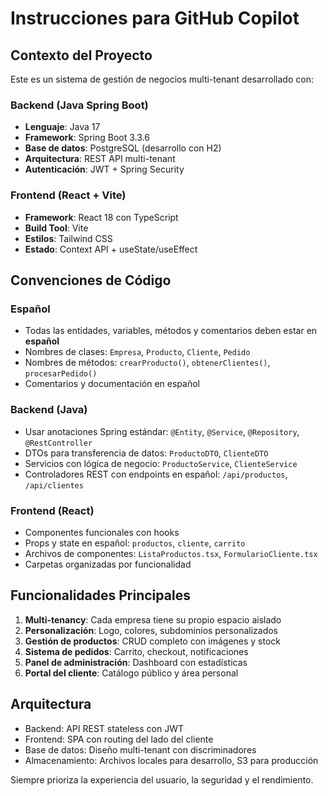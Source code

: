 # Instrucciones para GitHub Copilot

<!-- Use this file to provide workspace-specific custom instructions to Copilot. For more details, visit https://code.visualstudio.com/docs/copilot/copilot-customization#_use-a-githubcopilotinstructionsmd-file -->

## Contexto del Proyecto

Este es un sistema de gestión de negocios multi-tenant desarrollado con:

### Backend (Java Spring Boot)
- **Lenguaje**: Java 17
- **Framework**: Spring Boot 3.3.6
- **Base de datos**: PostgreSQL (desarrollo con H2)
- **Arquitectura**: REST API multi-tenant
- **Autenticación**: JWT + Spring Security

### Frontend (React + Vite)
- **Framework**: React 18 con TypeScript
- **Build Tool**: Vite
- **Estilos**: Tailwind CSS
- **Estado**: Context API + useState/useEffect

## Convenciones de Código

### Español
- Todas las entidades, variables, métodos y comentarios deben estar en **español**
- Nombres de clases: `Empresa`, `Producto`, `Cliente`, `Pedido`
- Nombres de métodos: `crearProducto()`, `obtenerClientes()`, `procesarPedido()`
- Comentarios y documentación en español

### Backend (Java)
- Usar anotaciones Spring estándar: `@Entity`, `@Service`, `@Repository`, `@RestController`
- DTOs para transferencia de datos: `ProductoDTO`, `ClienteDTO`
- Servicios con lógica de negocio: `ProductoService`, `ClienteService`
- Controladores REST con endpoints en español: `/api/productos`, `/api/clientes`

### Frontend (React)
- Componentes funcionales con hooks
- Props y state en español: `productos`, `cliente`, `carrito`
- Archivos de componentes: `ListaProductos.tsx`, `FormularioCliente.tsx`
- Carpetas organizadas por funcionalidad

## Funcionalidades Principales

1. **Multi-tenancy**: Cada empresa tiene su propio espacio aislado
2. **Personalización**: Logo, colores, subdominios personalizados
3. **Gestión de productos**: CRUD completo con imágenes y stock
4. **Sistema de pedidos**: Carrito, checkout, notificaciones
5. **Panel de administración**: Dashboard con estadísticas
6. **Portal del cliente**: Catálogo público y área personal

## Arquitectura
- Backend: API REST stateless con JWT
- Frontend: SPA con routing del lado del cliente
- Base de datos: Diseño multi-tenant con discriminadores
- Almacenamiento: Archivos locales para desarrollo, S3 para producción

Siempre prioriza la experiencia del usuario, la seguridad y el rendimiento.
